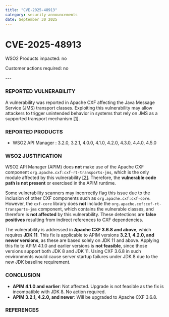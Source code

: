 ```yaml
---
title: "CVE-2025-48913"
category: security-announcements
date: September 30 2025
---
```


# CVE-2025-48913

<p class="doc-info">WSO2 Products impacted: no</p>  
<p class="doc-info">Customer actions required: no</p>  
---

### REPORTED VULNERABILITY

A vulnerability was reported in Apache CXF affecting the Java Message Service (JMS) transport classes. Exploiting this vulnerability may allow attackers to trigger unintended behavior in systems that rely on JMS as a supported transport mechanism [[1]](https://nvd.nist.gov/vuln/detail/CVE-2025-48913).

### REPORTED PRODUCTS

- WSO2 API Manager : 3.2.0, 3.2.1, 4.0.0, 4.1.0, 4.2.0, 4.3.0, 4.4.0, 4.5.0

### WSO2 JUSTIFICATION

WSO2 API Manager (APIM) does **not** make use of the Apache CXF component `org.apache.cxf:cxf-rt-transports-jms`, which is the only module affected by this vulnerability [[2]](https://github.com/advisories/GHSA-g4px-6qhm-hqjm). Therefore, the **vulnerable code path is not present** or exercised in the APIM runtime.

Some vulnerability scanners may incorrectly flag this issue due to the inclusion of other CXF components such as `org.apache.cxf:cxf-core`. However, the `cxf-core` library does **not** include the `org.apache.cxf:cxf-rt-transports-jms` component, which contains the vulnerable classes, and therefore is **not affected** by this vulnerability. These detections are **false positives** resulting from indirect references to CXF dependencies.

The vulnerability is addressed in **Apache CXF 3.6.8 and above**, which requires **JDK 11**. This fix is applicable to APIM versions **3.2.1, 4.2.0, and newer versions**, as these are based solely on JDK 11 and above. Applying this fix to APIM 4.1.0 and earlier versions is **not feasible**, since those versions support both JDK 8 and JDK 11. Using CXF 3.6.8 in such environments would cause server startup failures under JDK 8 due to the new JDK baseline requirement.

### CONCLUSION

- **APIM 4.1.0 and earlier**: Not affected. Upgrade is not feasible as the fix is incompatible with JDK 8. No action required.
- **APIM 3.2.1, 4.2.0, and newer**: Will be upgraded to Apache CXF 3.6.8.

### REFERENCES

[^1]: [https://nvd.nist.gov/vuln/detail/CVE-2025-48913](https://nvd.nist.gov/vuln/detail/CVE-2025-48913)  
[^2]: [https://github.com/advisories/GHSA-g4px-6qhm-hqjm](https://github.com/advisories/GHSA-g4px-6qhm-hqjm)  
